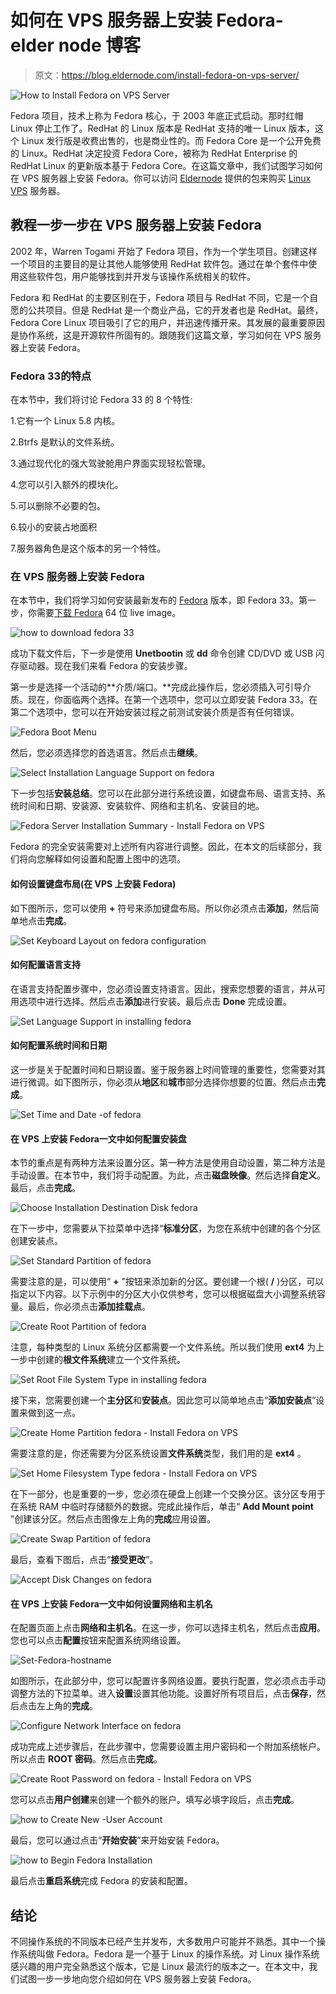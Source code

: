 # 如何在 VPS 服务器上安装 Fedora-elder node 博客

> 原文：<https://blog.eldernode.com/install-fedora-on-vps-server/>

![How to Install Fedora on VPS Server](img/c29614d5a68af24ba5b7cd0247724301.png)

Fedora 项目，技术上称为 Fedora 核心，于 2003 年底正式启动。那时红帽 Linux 停止工作了。RedHat 的 Linux 版本是 RedHat 支持的唯一 Linux 版本，这个 Linux 发行版是收费出售的，也是商业性的。而 Fedora Core 是一个公开免费的 Linux。RedHat 决定投资 Fedora Core，被称为 RedHat Enterprise 的 RedHat Linux 的更新版本基于 Fedora Core。在这篇文章中，我们试图学习如何在 VPS 服务器上安装 Fedora。你可以访问 [Eldernode](https://eldernode.com/) 提供的包来购买 [Linux VPS](https://eldernode.com/linux-vps/) 服务器。

## **教程一步一步在 VPS 服务器上安装 Fedora**

2002 年，Warren Togami 开始了 Fedora 项目，作为一个学生项目。创建这样一个项目的主要目的是让其他人能够使用 RedHat 软件包。通过在单个套件中使用这些软件包，用户能够找到并开发与该操作系统相关的软件。

Fedora 和 RedHat 的主要区别在于，Fedora 项目与 RedHat 不同，它是一个自愿的公共项目。但是 RedHat 是一个商业产品，它的开发者也是 RedHat。最终，Fedora Core Linux 项目吸引了它的用户，并迅速传播开来。其发展的最重要原因是协作系统，这是开源软件所固有的。跟随我们这篇文章，学习如何在 VPS 服务器上安装 Fedora。

### **Fedora 33**的特点

在本节中，我们将讨论 Fedora 33 的 8 个特性:

1.它有一个 Linux 5.8 内核。

2.Btrfs 是默认的文件系统。

3.通过现代化的强大驾驶舱用户界面实现轻松管理。

4.您可以引入额外的模块化。

5.可以删除不必要的包。

6.较小的安装占地面积

7.服务器角色是这个版本的另一个特性。

### **在 VPS 服务器上安装 Fedora**

在本节中，我们将学习如何安装最新发布的 [Fedora](https://blog.eldernode.com/tag/fedora/) 版本，即 Fedora 33。第一步，你需要[下载 Fedora](https://getfedora.org/en/server/download/) 64 位 live image。

![how to download fedora 33](img/4f8bbada0c262d17093fd6801bddf4c6.png)

成功下载文件后，下一步是使用 **Unetbootin** 或 **dd** 命令创建 CD/DVD 或 USB 闪存驱动器。现在我们来看 Fedora 的安装步骤。

第一步是选择一个活动的**介质/端口。**完成此操作后，您必须插入可引导介质。现在，你面临两个选择。在第一个选项中，您可以立即安装 Fedora 33。在第二个选项中，您可以在开始安装过程之前测试安装介质是否有任何错误。

![Fedora Boot Menu](img/667168be5d69a029c740b66ec41906fb.png)

然后，您必须选择您的首选语言。然后点击**继续**。

![Select Installation Language Support on fedora](img/39f1bd9ec02c2f1ce24060c028908c31.png)

下一步包括**安装总结**。您可以在此部分进行系统设置，如键盘布局、语言支持、系统时间和日期、安装源、安装软件、网络和主机名、安装目的地。

![Fedora Server Installation Summary - Install Fedora on VPS](img/7bf7105f5923ebd782f71ecfd560bc64.png)

Fedora 的完全安装需要对上述所有内容进行调整。因此，在本文的后续部分，我们将向您解释如何设置和配置上图中的选项。

#### **如何设置键盘布局(在 VPS 上安装 Fedora)**

如下图所示，您可以使用 **+** 符号来添加键盘布局。所以你必须点击**添加**，然后简单地点击**完成**。

![Set Keyboard Layout on fedora configuration](img/a363422f3fc8600ab261efffa6a116a4.png)

#### **如何配置语言支持**

在语言支持配置步骤中，您必须设置支持语言。因此，搜索您想要的语言，并从可用选项中进行选择。然后点击**添加**进行安装。最后点击 **Done** 完成设置。

![Set Language Support in installing fedora](img/8ab658e1b1b474d15e10df0beb09f0bb.png)

#### **如何配置系统时间和日期**

这一步是关于配置时间和日期设置。鉴于服务器上时间管理的重要性，您需要对其进行微调。如下图所示，你必须从**地区**和**城市**部分选择你想要的位置。然后点击**完成**。

![Set Time and Date -of fedora](img/80fdd73c99339919b80bce6da917f293.png)

#### **在 VPS 上安装 Fedora**一文中如何配置安装盘

本节的重点是有两种方法来设置分区。第一种方法是使用自动设置，第二种方法是手动设置。在本节中，我们将手动配置。为此，点击**磁盘映像**。然后选择**自定义**。最后，点击**完成**。

![Choose Installation Destination Disk fedora](img/5495f0926a017555d2aa764dbc6e2462.png)

在下一步中，您需要从下拉菜单中选择“**标准分区**，为您在系统中创建的各个分区创建安装点。

![Set Standard Partition of fedora](img/a4af03d2ba98467d6d97b99db0809c2c.png)

需要注意的是，可以使用“ **+** ”按钮来添加新的分区。要创建一个根( **/** )分区，可以指定以下内容。以下示例中的分区大小仅供参考，您可以根据磁盘大小调整系统容量。最后，你必须点击**添加挂载点**。

![Create Root Partition of fedora](img/3e15c3f9fc5ff81d9359dc417d35d5d5.png)

注意，每种类型的 Linux 系统分区都需要一个文件系统。所以我们使用 **ext4** 为上一步中创建的**根文件系统**建立一个文件系统。

![Set Root File System Type in installing fedora](img/ea1d549e6e83265f9dd7611519142518.png)

接下来，您需要创建一个**主分区**和**安装点**。因此您可以简单地点击“**添加安装点**”设置来做到这一点。

![Create Home Partition fedora - Install Fedora on VPS](img/ff93b4f100d2417f0d4ebfd417f1533d.png)

需要注意的是，你还需要为分区系统设置**文件系统**类型，我们用的是 **ext4** 。

![Set Home Filesystem Type fedora - Install Fedora on VPS](img/bfa6fc55ed34a0a5ae48a8be6607c97d.png)

在下一部分，也是重要的一步，您必须在硬盘上创建一个交换分区。该分区专用于在系统 RAM 中临时存储额外的数据。完成此操作后，单击“ **Add Mount point** ”创建该分区。然后点击图像左上角的**完成**应用设置。

![Create Swap Partition of fedora](img/d01948a9936c88477ae24d9937b1a602.png)

最后，查看下图后，点击“**接受更改**”。

![Accept Disk Changes on fedora](img/f55563763433165e67909b0bd7615b59.png)

#### **在 VPS 上安装 Fedora**一文中如何设置网络和主机名

在配置页面上点击**网络和主机名**。在这一步，你可以选择主机名，然后点击**应用**。您也可以点击**配置**按钮来配置系统网络设置。

![Set-Fedora-hostname](img/755e7a595df6cc88504cf28d5c954715.png)

如图所示，在此部分中，您可以配置许多网络设置。要执行配置，您必须点击手动调整方法的下拉菜单。进入**设置**设置其他功能。设置好所有项目后，点击**保存**，然后点击左上角的**完成**。

![Configure Network Interface on fedora](img/62fceeb78f65889e9dbad5af883c0b1b.png)

成功完成上述步骤后，在此步骤中，您需要设置主用户密码和一个附加系统帐户。所以点击 **ROOT 密码**。然后点击**完成**。

![Create Root Password on fedora - Install Fedora on VPS](img/fb9e85c5e5099628e7cff88db4ee6d3a.png)

您可以点击**用户创建**来创建一个额外的账户。填写必填字段后，点击**完成**。

![how to Create New -User Account](img/4dc81dfc423652cdadc56e13d83f79f0.png)

最后，您可以通过点击“**开始安装**”来开始安装 Fedora。

![how to Begin Fedora Installation](img/e6f754e6fef3b6fb607953bab306e0b9.png)

最后点击**重启系统**完成 Fedora 的安装和配置。

## 结论

不同操作系统的不同版本已经产生并发布，大多数用户可能并不熟悉。其中一个操作系统叫做 Fedora。Fedora 是一个基于 Linux 的操作系统。对 Linux 操作系统感兴趣的用户完全熟悉这个版本，它是 Linux 最流行的版本之一。在本文中，我们试图一步一步地向您介绍如何在 VPS 服务器上安装 Fedora。